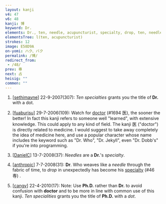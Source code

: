 ```yaml
---
layout: kanji
v4: 47
v6: 48
kanji: 博
keyword: Dr.
elements: Dr., ten, needle, acupuncturist, specialty, drop, ten, needle, rice field, brains, glue
elementsTree: l(ten, acupuncturist)
strokes: 12
image: E58D9A
on-yomi: ハク、バク
permalink: /博/
redirect_from:
 - /48/
prev: 専
next: 占
heisig: ""
commen: ""
---
```


1) [<a href="http://kanji.koohii.com/profile/sethimayne">sethimayne</a>] 22-9-2007(307): <em>Ten specialties</em> grants you the title of<strong> Dr.</strong> with a dot.

2) [<a href="http://kanji.koohii.com/profile/fuaburisu">fuaburisu</a>] 29-7-2006(109): Watch for <a href="../v4/1694.html">doctor</a> (#1694 医), the sooner the better! In fact this kanji refers to someone well &quot;learned&quot;, with extensive knowledge. This could apply to any kind of field. The kanji 医 (&quot;doctor&quot;) is directly related to medicine. I would suggest to take away completely the idea of medicine here, and use a popular character whose name includes the keyword such as &quot;Dr. Who&quot;, &quot;Dr. Jekyll&quot;, even &quot;Dr. Dobb&#039;s&quot; if you&#039;re into programming.

3) [<a href="http://kanji.koohii.com/profile/DanielC">DanielC</a>] 13-7-2008(37): <em>Needles</em> are a<strong> Dr.</strong>&#039;s <em>specialty</em>.

4) [<a href="http://kanji.koohii.com/profile/anthropic">anthropic</a>] 7-7-2008(31): <strong>Dr</strong>. Who weaves like a <em>needle</em> through the fabric of time, to <em>drop</em> in unexpectedly has become his <a href="../v4/46.html">specialty</a> (#46 専) .

5) [<a href="http://kanji.koohii.com/profile/cangy">cangy</a>] 22-4-2010(17): Note: Use <strong>Ph.D.</strong> rather than <strong>Dr.</strong> to avoid confusion with <strong>doctor</strong> and to be more in line with common use of this kanji. <em>Ten</em> <em>specialities</em> grants you the title of <strong>Ph.D.</strong> with a <em>dot</em>.

